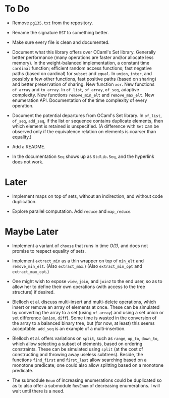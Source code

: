 # To Do

* Remove `pg135.txt` from the repository.

* Rename the signature `BST` to something better.

* Make sure every file is clean and documented.

* Document what this library offers over OCaml's Set library.
  Generally better performance (many operations are faster and/or
  allocate less memory).
  In the weight-balanced implementation,
  a constant time `cardinal` function;
  efficient random access functions;
  fast negative paths (based on cardinal) for `subset` and `equal`.
  In `union`, `inter`, and possibly a few other functions,
  fast positive paths (based on sharing) and
  better preservation of sharing.
  New function `xor`.
  New functions `of_array` and `to_array`.
  In `of_list`, `of_array`, `of_seq`, adaptive complexity.
  New functions `remove_min_elt` and `remove_max_elt`.
  New enumeration API.
  Documentation of the time complexity of every operation.

* Document the potential departures from OCaml's Set library.
  In `of_list`, `of_seq`, `add_seq`,
  if the list or sequence contains duplicate elements,
  then which element is retained is unspecified.
  (A difference with `Set` can be observed only if the equivalence relation
   on elements is coarser than equality.)

* Add a README.

* In the documentation `Seq` shows up as `Stdlib.Seq`,
  and the hyperlink does not work.

# Later

* Implement maps on top of sets,
  without an indirection,
  and without code duplication.

* Explore parallel computation.
  Add `reduce` and `map_reduce`.

# Maybe Later

* Implement a variant of `choose` that runs in time *O(1)*,
  and does not promise to respect equality of sets.

* Implement `extract_min` as a thin wrapper on top of
  `min_elt` and `remove_min_elt`. (Also `extract_max`.)
  (Also `extract_min_opt` and `extract_max_opt`.)

* One might wish to expose `view`, `join`, and `join2` to the end user, so as
  to allow her to define their own operations (with access to the tree
  structure) if desired.

* Blelloch et al. discuss multi-insert and multi-delete operations, which
  insert or remove an array of elements at once. These can be simulated by
  converting the array to a set (using `of_array`) and using a set union or
  set difference (`union`, `diff`). Some time is wasted in the conversion of
  the array to a balanced binary tree, but (for now, at least) this seems
  acceptable. `add_seq` is an example of a multi-insertion.

* Blelloch et al. offers variations on `split`, such as `range`, `up_to`,
  `down_to`, which allow selecting a subset of elements, based on ordering
  constraints. These can be simulated using `split` (at the cost of
  constructing and throwing away useless subtrees). Beside, the functions
  `find_first` and `first_last` allow searching based on a monotone predicate;
  one could also allow splitting based on a monotone predicate.

* The submodule `Enum` of increasing enumerations could be duplicated so as to
  also offer a submodule `RevEnum` of decreasing enumerations. I will wait
  until there is a need.
